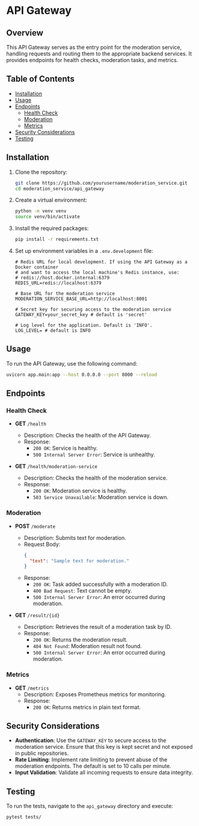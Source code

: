 # API Gateway

## Overview

This API Gateway serves as the entry point for the moderation service, handling requests and routing them to the appropriate backend services. It provides endpoints for health checks, moderation tasks, and metrics.

## Table of Contents

- [Installation](#installation)
- [Usage](#usage)
- [Endpoints](#endpoints)
  - [Health Check](#health-check)
  - [Moderation](#moderation)
  - [Metrics](#metrics)
- [Security Considerations](#security-considerations)
- [Testing](#testing)

## Installation

1. Clone the repository:

   ```bash
   git clone https://github.com/yourusername/moderation_service.git
   cd moderation_service/api_gateway
   ```

2. Create a virtual environment:

   ```bash
   python -m venv venv
   source venv/bin/activate
   ```

3. Install the required packages:

   ```bash
   pip install -r requirements.txt
   ```

4. Set up environment variables in a `.env.development` file:

   ```env
   # Redis URL for local development. If using the API Gateway as a Docker container
   # and want to access the local machine's Redis instance, use:
   # redis://host.docker.internal:6379
   REDIS_URL=redis://localhost:6379

   # Base URL for the moderation service
   MODERATION_SERVICE_BASE_URL=http://localhost:8001

   # Secret key for securing access to the moderation service
   GATEWAY_KEY=your_secret_key # default is 'secret'

   # Log level for the application. Default is 'INFO'.
   LOG_LEVEL= # default is INFO
   ```

## Usage

To run the API Gateway, use the following command:

```bash
uvicorn app.main:app --host 0.0.0.0 --port 8000 --reload
```

## Endpoints

### Health Check

- **GET** `/health`

  - Description: Checks the health of the API Gateway.
  - Response:
    - `200 OK`: Service is healthy.
    - `500 Internal Server Error`: Service is unhealthy.

- **GET** `/health/moderation-service`
  - Description: Checks the health of the moderation service.
  - Response:
    - `200 OK`: Moderation service is healthy.
    - `503 Service Unavailable`: Moderation service is down.

### Moderation

- **POST** `/moderate`

  - Description: Submits text for moderation.
  - Request Body:
    ```json
    {
      "text": "Sample text for moderation."
    }
    ```
  - Response:
    - `200 OK`: Task added successfully with a moderation ID.
    - `400 Bad Request`: Text cannot be empty.
    - `500 Internal Server Error`: An error occurred during moderation.

- **GET** `/result/{id}`
  - Description: Retrieves the result of a moderation task by ID.
  - Response:
    - `200 OK`: Returns the moderation result.
    - `404 Not Found`: Moderation result not found.
    - `500 Internal Server Error`: An error occurred during moderation.

### Metrics

- **GET** `/metrics`
  - Description: Exposes Prometheus metrics for monitoring.
  - Response:
    - `200 OK`: Returns metrics in plain text format.

## Security Considerations

- **Authentication**: Use the `GATEWAY_KEY` to secure access to the moderation service. Ensure that this key is kept secret and not exposed in public repositories.
- **Rate Limiting**: Implement rate limiting to prevent abuse of the moderation endpoints. The default is set to 10 calls per minute.
- **Input Validation**: Validate all incoming requests to ensure data integrity.

## Testing

To run the tests, navigate to the `api_gateway` directory and execute:

```bash
pytest tests/
```
